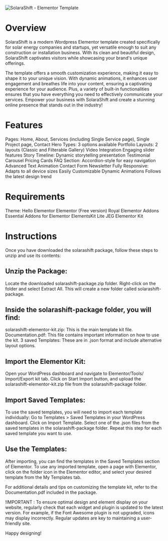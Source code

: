 ![SolaraShift - Elementor Template](https://www.codester.com/static/uploads/items/000/051/51732/preview-xl.jpg)

# Overview
SolaraShift is a modern Wordpress Elementor template created specifically for solar energy companies and startups, yet versatile enough to suit any construction or installation business. With its clean and beautiful design, SolaraShift captivates visitors while showcasing your brand's unique offerings.

The template offers a smooth customization experience, making it easy to shape it to your unique vision. With dynamic animations, it enhances user engagement and breathes life into your content, ensuring a captivating experience for your audience. Plus, a variety of built-in functionalities ensures that you have everything you need to effectively communicate your services.
Empower your business with SolaraShift and create a stunning online presence that stands out in the industry!

# Features
Pages: Home, About, Services (including Single Service page), Single Project page, Contact
Hero Types: 3 options available
Portfolio Layouts: 2 layouts (Classic and Filterable Gallery)
Video Integration
Engaging slider features
Story Timeline: Dynamic storytelling presentation
Testimonial Carousel
Pricing Cards
FAQ Section: Accordion-style for easy navigation
Advanced Text Animation
Contact Form
Newsletter 
Fully Responsive: Adapts to all device sizes
Easily Customizable
Dynamic Animations
Follows the latest design trend

# Requirements
Theme: Hello Elementor
Elementor (Free version)
Royal Elementor Addons
Essential Addons for Elementor
ElementsKit Lite
JEG Elementor Kit

# Instructions
Once you have downloaded the solarashift package, follow these steps to unzip and use its contents:

## Unzip the Package:

Locate the downloaded solarashift-package.zip folder. Right-click on the folder and select Extract All. This will create a new folder called solarashift-package.

## Inside the solarashift-package folder, you will find:

solarashift-elementor-kit.zip: This is the main template kit file.
Documentation.pdf: This file contains important information on how to use the kit.
3 saved Templates: These are in .json format and include alternative layout options.

## Import the Elementor Kit:

Open your WordPress dashboard and navigate to Elementor/Tools/ Import/Export kit tab. Click on Start Import button, and upload the solarashift-elementor-kit.zip file from the solarashift-package folder.

## Import Saved Templates:

To use the saved templates, you will need to import each template individually:
Go to Templates > Saved Templates in your WordPress dashboard.
Click on Import Template.
Select one of the .json files from the saved templates in the solarashift-package folder.
Repeat this step for each saved template you want to use.

## Use the Templates:

After importing, you can find the templates in the Saved Templates section of Elementor. To use any imported template, open a page with Elementor, click on the folder icon in the Elementor editor, and select your desired template from the My Templates tab.

For additional details and tips on customizing the template kit, refer to the Documentation.pdf included in the package.

!IMPORTANT : To ensure optimal design and element display on your website, regularly check that each widget and plugin is updated to the latest version. For example, if the Font Awesome plugin is not upgraded, icons may display incorrectly.
Regular updates are key to maintaining a user-friendly site.

Happy designing!